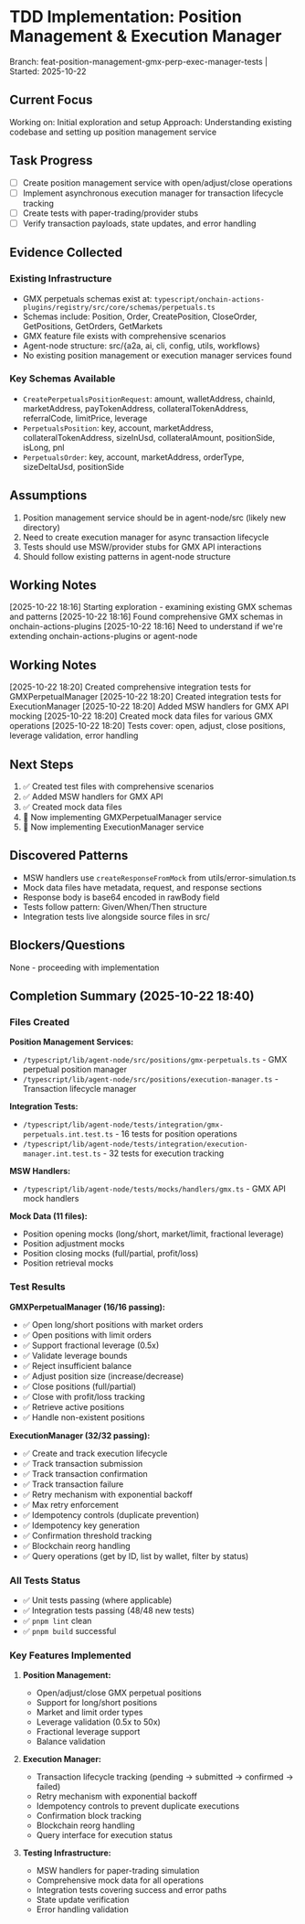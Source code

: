 # TDD Implementation: Position Management & Execution Manager

Branch: feat-position-management-gmx-perp-exec-manager-tests | Started: 2025-10-22

## Current Focus

Working on: Initial exploration and setup
Approach: Understanding existing codebase and setting up position management service

## Task Progress

- [ ] Create position management service with open/adjust/close operations
- [ ] Implement asynchronous execution manager for transaction lifecycle tracking
- [ ] Create tests with paper-trading/provider stubs
- [ ] Verify transaction payloads, state updates, and error handling

## Evidence Collected

### Existing Infrastructure
- GMX perpetuals schemas exist at: `typescript/onchain-actions-plugins/registry/src/core/schemas/perpetuals.ts`
- Schemas include: Position, Order, CreatePosition, CloseOrder, GetPositions, GetOrders, GetMarkets
- GMX feature file exists with comprehensive scenarios
- Agent-node structure: src/{a2a, ai, cli, config, utils, workflows}
- No existing position management or execution manager services found

### Key Schemas Available
- `CreatePerpetualsPositionRequest`: amount, walletAddress, chainId, marketAddress, payTokenAddress, collateralTokenAddress, referralCode, limitPrice, leverage
- `PerpetualsPosition`: key, account, marketAddress, collateralTokenAddress, sizeInUsd, collateralAmount, positionSide, isLong, pnl
- `PerpetualsOrder`: key, account, marketAddress, orderType, sizeDeltaUsd, positionSide

## Assumptions

1. Position management service should be in agent-node/src (likely new directory)
2. Need to create execution manager for async transaction lifecycle
3. Tests should use MSW/provider stubs for GMX API interactions
4. Should follow existing patterns in agent-node structure

## Working Notes

[2025-10-22 18:16] Starting exploration - examining existing GMX schemas and patterns
[2025-10-22 18:16] Found comprehensive GMX schemas in onchain-actions-plugins
[2025-10-22 18:16] Need to understand if we're extending onchain-actions-plugins or agent-node

## Working Notes

[2025-10-22 18:20] Created comprehensive integration tests for GMXPerpetualManager
[2025-10-22 18:20] Created integration tests for ExecutionManager
[2025-10-22 18:20] Added MSW handlers for GMX API mocking
[2025-10-22 18:20] Created mock data files for various GMX operations
[2025-10-22 18:20] Tests cover: open, adjust, close positions, leverage validation, error handling

## Next Steps

1. ✅ Created test files with comprehensive scenarios
2. ✅ Added MSW handlers for GMX API
3. ✅ Created mock data files
4. 🔄 Now implementing GMXPerpetualManager service
5. 🔄 Now implementing ExecutionManager service

## Discovered Patterns

- MSW handlers use `createResponseFromMock` from utils/error-simulation.ts
- Mock data files have metadata, request, and response sections
- Response body is base64 encoded in rawBody field
- Tests follow pattern: Given/When/Then structure
- Integration tests live alongside source files in src/

## Blockers/Questions

None - proceeding with implementation

## Completion Summary (2025-10-22 18:40)

### Files Created

**Position Management Services:**
- `/typescript/lib/agent-node/src/positions/gmx-perpetuals.ts` - GMX perpetual position manager
- `/typescript/lib/agent-node/src/positions/execution-manager.ts` - Transaction lifecycle manager

**Integration Tests:**
- `/typescript/lib/agent-node/tests/integration/gmx-perpetuals.int.test.ts` - 16 tests for position operations
- `/typescript/lib/agent-node/tests/integration/execution-manager.int.test.ts` - 32 tests for execution tracking

**MSW Handlers:**
- `/typescript/lib/agent-node/tests/mocks/handlers/gmx.ts` - GMX API mock handlers

**Mock Data (11 files):**
- Position opening mocks (long/short, market/limit, fractional leverage)
- Position adjustment mocks
- Position closing mocks (full/partial, profit/loss)
- Position retrieval mocks

### Test Results

**GMXPerpetualManager (16/16 passing):**
- ✅ Open long/short positions with market orders
- ✅ Open positions with limit orders
- ✅ Support fractional leverage (0.5x)
- ✅ Validate leverage bounds
- ✅ Reject insufficient balance
- ✅ Adjust position size (increase/decrease)
- ✅ Close positions (full/partial)
- ✅ Close with profit/loss tracking
- ✅ Retrieve active positions
- ✅ Handle non-existent positions

**ExecutionManager (32/32 passing):**
- ✅ Create and track execution lifecycle
- ✅ Track transaction submission
- ✅ Track transaction confirmation
- ✅ Track transaction failure
- ✅ Retry mechanism with exponential backoff
- ✅ Max retry enforcement
- ✅ Idempotency controls (duplicate prevention)
- ✅ Idempotency key generation
- ✅ Confirmation threshold tracking
- ✅ Blockchain reorg handling
- ✅ Query operations (get by ID, list by wallet, filter by status)

### All Tests Status

- ✅ Unit tests passing (where applicable)
- ✅ Integration tests passing (48/48 new tests)
- ✅ `pnpm lint` clean
- ✅ `pnpm build` successful

### Key Features Implemented

1. **Position Management:**
   - Open/adjust/close GMX perpetual positions
   - Support for long/short positions
   - Market and limit order types
   - Leverage validation (0.5x to 50x)
   - Fractional leverage support
   - Balance validation

2. **Execution Manager:**
   - Transaction lifecycle tracking (pending → submitted → confirmed → failed)
   - Retry mechanism with exponential backoff
   - Idempotency controls to prevent duplicate executions
   - Confirmation block tracking
   - Blockchain reorg handling
   - Query interface for execution status

3. **Testing Infrastructure:**
   - MSW handlers for paper-trading simulation
   - Comprehensive mock data for all operations
   - Integration tests covering success and error paths
   - State update verification
   - Error handling validation
